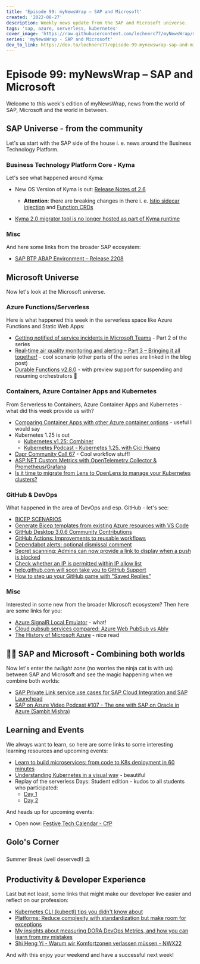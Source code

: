 ```yaml
---
title: 'Episode 99: myNewsWrap – SAP and Microsoft'
created: '2022-08-27'
description: Weekly news update from the SAP and Microsoft universe.
tags: 'sap, azure, serverless, kubernetes'
cover_image: 'https://raw.githubusercontent.com/lechnerc77/myNewsWrap/main/episodes/cover-images/episode099small.png'
series: 'myNewsWrap - SAP and Microsoft'
dev_to_link: https://dev.to/lechnerc77/episode-99-mynewswrap-sap-and-microsoft-3cag
---
```


# Episode 99: myNewsWrap – SAP and Microsoft

Welcome to this week's edition of myNewsWrap, news from the world of SAP, Microsoft and the world in between.

## SAP Universe - from the community

Let's us start with the SAP side of the house i. e. news around the Business Technology Platform.

### Business Technology Platform Core - Kyma

Let's see what happened around Kyma:

* New OS Version of Kyma is out: [Release Notes of 2.6](https://kyma-project.io/blog/2022/8/25/release-notes-26/)
  
  * **Attention**: there are breaking changes in there i. e. [Istio sidecar injection](https://kyma-project.io/blog/2022/8/25/release-notes-26#service-mesh) and [Function CRDs](https://kyma-project.io/blog/2022/8/25/release-notes-26#serverless)

* [Kyma 2.0 migrator tool is no longer hosted as part of Kyma runtime](https://blogs.sap.com/2022/08/26/kyma-2.0-migrator-tool-is-no-longer-hosted-as-part-of-kyma-runtime/)

### Misc

And here some links from the broader SAP ecosystem:

* [SAP BTP ABAP Environment – Release 2208](https://blogs.sap.com/2022/08/23/sap-btp-abap-environment-release-2208/)

## Microsoft Universe

Now let's look at the Microsoft universe.

### Azure Functions/Serverless

Here is what happened this week in the serverless space like Azure Functions and Static Web Apps:

* [Getting notified of service incidents in Microsoft Teams](https://www.blimped.nl/getting-notified-of-service-incidents-in-microsoft-teams/) - Part 2 of the series
* [Real-time air quality monitoring and alerting – Part 3 – Bringing it all together!](https://blog.siliconvalve.com/2022/08/23/real-time-air-quality-monitoring-and-alerting-part-3-bringing-it-all-together/) - cool scenario (other parts of the series are linked in the blog post)
* [Durable Functions v2.8.0](https://github.com/Azure/azure-functions-durable-extension/releases/tag/v2.8.0) - with preview support for suspending and resuming orchestrators 🎉

### Containers, Azure Container Apps and Kubernetes

From Serverless to Containers, Azure Container Apps and Kubernetes - what did this week provide us with?

* [Comparing Container Apps with other Azure container options](https://docs.microsoft.com/azure/container-apps/compare-options) - useful I would say
* Kubernetes 1.25 is out
  * [Kubernetes v1.25: Combiner](https://kubernetes.io/blog/2022/08/23/kubernetes-v1-25-release/)
  * [Kubernetes Podcast - Kubernetes 1.25, with Cici Huang](https://kubernetespodcast.com/episode/187-kubernetes-1.25/)
* [Dapr Community Call 67](https://youtu.be/8Aj1WUzVvGs) - Cool workflow stuff!
* [ASP.NET Custom Metrics with OpenTelemetry Collector & Prometheus/Grafana](https://partlycloudy.blog/2022/08/22/asp-net-custom-metrics-with-opentelemetry-collector-prometheus-grafana/)
* [Is it time to migrate from Lens to OpenLens to manage your Kubernetes clusters?](https://blog.devgenius.io/is-it-time-to-migrate-from-lens-to-openlens-75496e5758d8)

### GitHub & DevOps

What happened in the area of DevOps and esp. GitHub - let's see:

* [BICEP SCENARIOS](https://gregorsuttie.com/2022/08/19/bicep-scenarios/)
* [Generate Bicep templates from existing Azure resources with VS Code](https://zimmergren.net/generate-bicep-templates-from-existing-azure-resources-vscode/)
* [GitHub Desktop 3.0.6 Community Contributions](https://github.blog/changelog/2022-08-24-github-desktop-3-0-6-community-contributions/)
* [GitHub Actions: Improvements to reusable workflows](https://github.blog/changelog/2022-08-22-github-actions-improvements-to-reusable-workflows-2/)
* [Dependabot alerts: optional dismissal comment](https://github.blog/changelog/2022-08-22-dependabot-alerts-optional-dismissal-comment-2/)
* [Secret scanning: Admins can now provide a link to display when a push is blocked](https://github.blog/changelog/2022-08-24-secret-scanning-admins-can-now-provide-a-link-to-display-when-a-push-is-blocked/)
* [Check whether an IP is permitted within IP allow list](https://github.blog/changelog/2022-08-24-check-whether-an-ip-is-permitted-within-ip-allow-list/)
* [help.github.com will soon take you to GitHub Support](https://github.blog/changelog/2022-08-22-help-github-com-will-soon-take-you-to-github-support/)
* [How to step up your GitHub game with "Saved Replies"](https://blog.ediri.io/how-to-step-up-your-github-game-with-saved-replies)

### Misc

Interested in some new from the broader Microsoft ecosystem? Then here are some links for you:

* [Azure SignalR Local Emulator](https://github.com/Azure/azure-signalr/blob/dev/docs/emulator.md) - what!
* [Cloud pubsub services compared: Azure Web PubSub vs Ably](https://youtu.be/sPgHwm3-yiM)
* [The History of Microsoft Azure](https://techcommunity.microsoft.com/t5/educator-developer-blog/the-history-of-microsoft-azure/ba-p/3574204) - nice read

## 🐱‍👤 SAP and Microsoft - Combining both worlds

Now let's enter the _twilight zone_ (no worries the ninja cat is with us) between SAP and Microsoft and see the magic happening when we combine both worlds:

* [SAP Private Link service use cases for SAP Cloud Integration and SAP Launchpad](https://blogs.sap.com/2022/08/22/sap-private-link-service-use-cases-for-sap-cloud-integration-and-sap-launchpad/)
* [SAP on Azure Video Podcast #107 - The one with SAP on Oracle in Azure (Sambit Mishra)](https://youtu.be/Dkf0pJICpJI)

## Learning and Events

We always want to learn, so here are some links to some interesting learning resources and upcoming events:

* [Learn to build microservices: from code to K8s deployment in 60 minutes](https://youtu.be/unRRnOfxa0s)
* [Understanding Kubernetes in a visual way](https://twitter.com/aurelievache/status/1561639942148788224) - beautiful
* Replay of the serverless Days: Student edition - kudos to all students who participated:
  * [Day 1](https://youtu.be/ktTPSC4uEqw)
  * [Day 2](https://youtu.be/h1v2xfaEWc8)

And heads up for upcoming events:

* Open now: [Festive Tech Calendar - CfP](https://sessionize.com/festive-tech-calendar-2022/)

## Golo's Corner

Summer Break (well deserved!) ⛱

## Productivity & Developer Experience

Last but not least, some links that might make our developer live easier and reflect on our profession:

* [Kubernetes CLI (kubectl) tips you didn't know about](https://learncloudnative.com/blog/2022-05-10-kubectl-tips)
* [Platforms: Reduce complexity with standardization but make room for exceptions](https://www.getambassador.io/kubernetes-expert-interviews/reduce-complexity/)
* [My insights about measuring DORA DevOps Metrics, and how you can learn from my mistakes](https://samlearnsazure.blog/2022/08/23/my-insights-about-measuring-dora-devops-metrics-and-how-you-can-learn-from-my-mistakes/)
* [Shi Heng Yi - Warum wir Komfortzonen verlassen müssen - NWX22](https://youtu.be/3RVdzlETOAY)

And with this enjoy your weekend and have a successful next week!
